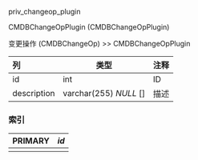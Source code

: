 priv_changeop_plugin

CMDBChangeOpPlugin (CMDBChangeOpPlugin)

变更操作 (CMDBChangeOp) >> CMDBChangeOpPlugin

| 列          | 类型                   | 注释 |
| :---------- | ---------------------- | ---- |
| id          | int                    | ID   |
| description | varchar(255) *NULL* [] | 描述 |

### 索引

| PRIMARY | *id* |
| :------ | ---- |
|         |      |